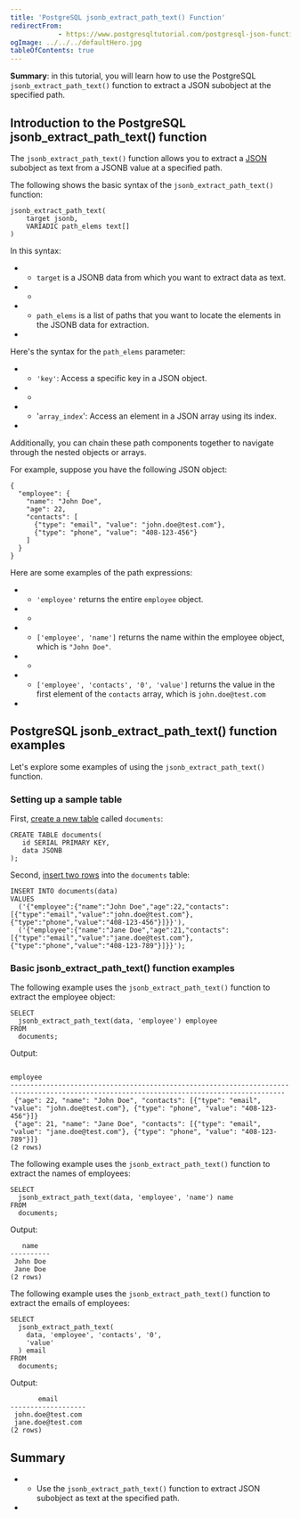 ```yaml
---
title: 'PostgreSQL jsonb_extract_path_text() Function'
redirectFrom: 
            - https://www.postgresqltutorial.com/postgresql-json-functions/postgresql-jsonb_extract_path_text/
ogImage: ../../../defaultHero.jpg
tableOfContents: true
---
```


**Summary**: in this tutorial, you will learn how to use the PostgreSQL `jsonb_extract_path_text()` function to extract a JSON subobject at the specified path.



## Introduction to the PostgreSQL jsonb_extract_path_text() function



The `jsonb_extract_path_text()` function allows you to extract a [JSON](/docs/postgresql/postgresql-json) subobject as text from a JSONB value at a specified path.



The following shows the basic syntax of the `jsonb_extract_path_text()` function:



```
jsonb_extract_path_text(
    target jsonb,
    VARIADIC path_elems text[]
)
```



In this syntax:



- - `target` is a JSONB data from which you want to extract data as text.
- -
- - `path_elems` is a list of paths that you want to locate the elements in the JSONB data for extraction.
- 


Here's the syntax for the `path_elems` parameter:



- - `'key'`: Access a specific key in a JSON object.
- -
- - '`array_index`': Access an element in a JSON array using its index.
- 


Additionally, you can chain these path components together to navigate through the nested objects or arrays.



For example, suppose you have the following JSON object:



```
{
  "employee": {
    "name": "John Doe",
    "age": 22,
    "contacts": [
      {"type": "email", "value": "john.doe@test.com"},
      {"type": "phone", "value": "408-123-456"}
    ]
  }
}
```



Here are some examples of the path expressions:



- - `'employee'` returns the entire `employee` object.
- -
- - `['employee', 'name']` returns the name within the employee object, which is `"John Doe"`.
- -
- - `['employee', 'contacts', '0', 'value']` returns the value in the first element of the `contacts` array, which is `john.doe@test.com`
- 


## PostgreSQL jsonb_extract_path_text() function examples



Let's explore some examples of using the `jsonb_extract_path_text()` function.



### Setting up a sample table



First, [create a new table](/docs/postgresql/postgresql-create-table) called `documents`:



```
CREATE TABLE documents(
   id SERIAL PRIMARY KEY,
   data JSONB
);
```



Second, [insert two rows](/docs/postgresql/postgresql-insert) into the `documents` table:



```
INSERT INTO documents(data)
VALUES
  ('{"employee":{"name":"John Doe","age":22,"contacts":[{"type":"email","value":"john.doe@test.com"},{"type":"phone","value":"408-123-456"}]}}'),
  ('{"employee":{"name":"Jane Doe","age":21,"contacts":[{"type":"email","value":"jane.doe@test.com"},{"type":"phone","value":"408-123-789"}]}}');
```



### Basic jsonb_extract_path_text() function examples



The following example uses the `jsonb_extract_path_text()` function to extract the employee object:



```
SELECT
  jsonb_extract_path_text(data, 'employee') employee
FROM
  documents;
```



Output:



```
                                                                 employee
-------------------------------------------------------------------------------------------------------------------------------------------
 {"age": 22, "name": "John Doe", "contacts": [{"type": "email", "value": "john.doe@test.com"}, {"type": "phone", "value": "408-123-456"}]}
 {"age": 21, "name": "Jane Doe", "contacts": [{"type": "email", "value": "jane.doe@test.com"}, {"type": "phone", "value": "408-123-789"}]}
(2 rows)
```



The following example uses the `jsonb_extract_path_text()` function to extract the names of employees:



```
SELECT
  jsonb_extract_path_text(data, 'employee', 'name') name
FROM
  documents;
```



Output:



```
   name
----------
 John Doe
 Jane Doe
(2 rows)
```



The following example uses the `jsonb_extract_path_text()` function to extract the emails of employees:



```
SELECT
  jsonb_extract_path_text(
    data, 'employee', 'contacts', '0',
    'value'
  ) email
FROM
  documents;
```



Output:



```
       email
-------------------
 john.doe@test.com
 jane.doe@test.com
(2 rows)
```



## Summary



- - Use the `jsonb_extract_path_text()` function to extract JSON subobject as text at the specified path.
- 

